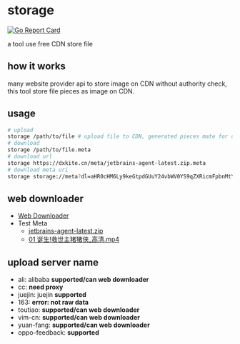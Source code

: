 # storage

[![Go Report Card](https://goreportcard.com/badge/github.com/dxkite/storage)](https://goreportcard.com/report/github.com/dxkite/storage)

a tool use free CDN store file

## how it works

many website provider api to store image on CDN without authority check, this tool store file pieces as image on CDN. 

## usage

```bash
# upload
storage /path/to/file # upload file to CDN, generated pieces mate for download
# download
storage /path/to/file.meta
# download url
storage https://dxkite.cn/meta/jetbrains-agent-latest.zip.meta
# download meta uri
storage storage://meta?dl=aHR0cHM6Ly9keGtpdGUuY24vbWV0YS9qZXRicmFpbnMtYWdlbnQtbGF0ZXN0LnppcC5tZXRh
```

## web downloader

- [Web Downloader](http://storage.dxkite.cn/)
- Test Meta
    - [jetbrains-agent-latest.zip](http://storage.dxkite.cn/meta/zip.meta)
    - [01 诞生!救世主猪猪侠_高清.mp4](http://storage.dxkite.cn/meta/mp4.meta)
    
## upload server name

- ali: alibaba **supported/can web downloader**
- cc:  **need proxy**
- juejin: juejin **supported**
- 163: **error: not raw data**
- toutiao: **supported/can web downloader**
- vim-cn: **supported/can web downloader**
- yuan-fang: **supported/can web downloader**
- oppo-feedback: **supported**